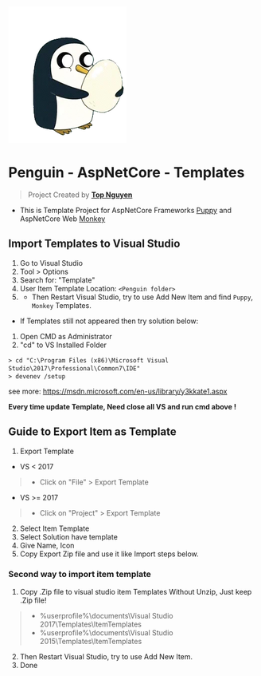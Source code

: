 ![Logo](Penguin.webp)
# Penguin - AspNetCore - Templates
> Project Created by [**Top Nguyen**](http://topnguyen.net)

- This is Template Project for AspNetCore Frameworks [Puppy](https://github.com/stssoftware/Puppy) and AspNetCore Web [Monkey](https://github.com/stssoftware/Monkey)

## Import Templates to Visual Studio
1. Go to Visual Studio
2. Tool > Options
3. Search for: "Template"
4. User Item Template Location: `<Penguin folder>`
5. - Then Restart Visual Studio, try to use Add New Item and find `Puppy`, `
Monkey` Templates.

- If Templates still not appeared then try solution below:
1. Open CMD as Administrator
2. "cd" to VS Installed Folder
```markup
> cd "C:\Program Files (x86)\Microsoft Visual Studio\2017\Professional\Common7\IDE"
> devenev /setup
```

see more: https://msdn.microsoft.com/en-us/library/y3kkate1.aspx

**Every time update Template, Need close all VS and run cmd above !**

## Guide to Export Item as Template
1. Export Template
- VS < 2017
> - Click on "File" > Export Template

- VS >= 2017
> - Click on "Project" > Export Template

2. Select Item Template
3. Select Solution have template
4. Give Name, Icon
5. Copy Export Zip file and use it like Import steps below.

### Second way to import item template
1. Copy .Zip file to visual studio item Templates Without Unzip, Just keep .Zip file!
> - %userprofile%\documents\Visual Studio 2017\Templates\ItemTemplates
> - %userprofile%\documents\Visual Studio 2015\Templates\ItemTemplates

2. Then Restart Visual Studio, try to use Add New Item.
3. Done
